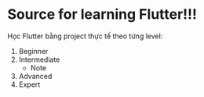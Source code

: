 # Source for learning Flutter!!!
Học Flutter bằng project thực tế theo từng level:

1. Beginner
2. Intermediate
    - Note 
3. Advanced
4. Expert


